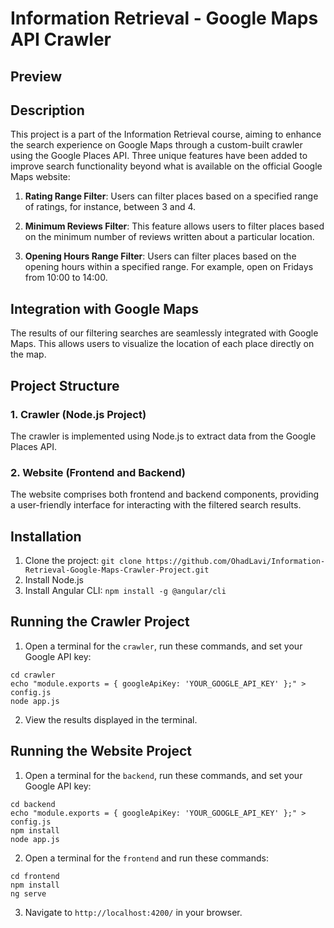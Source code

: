 # Information Retrieval - Google Maps API Crawler
## Preview


## Description
This project is a part of the Information Retrieval course, aiming to enhance the search experience on Google Maps through a custom-built crawler using the Google Places API. Three unique features have been added to improve search functionality beyond what is available on the official Google Maps website:

1. **Rating Range Filter**: Users can filter places based on a specified range of ratings, for instance, between 3 and 4.

2. **Minimum Reviews Filter**: This feature allows users to filter places based on the minimum number of reviews written about a particular location.

3. **Opening Hours Range Filter**: Users can filter places based on the opening hours within a specified range. For example, open on Fridays from 10:00 to 14:00.

## Integration with Google Maps
The results of our filtering searches are seamlessly integrated with Google Maps. This allows users to visualize the location of each place directly on the map.

## Project Structure

### 1. Crawler (Node.js Project)
The crawler is implemented using Node.js to extract data from the Google Places API.

### 2. Website (Frontend and Backend)
The website comprises both frontend and backend components, providing a user-friendly interface for interacting with the filtered search results.

## Installation

1. Clone the project: `git clone https://github.com/OhadLavi/Information-Retrieval-Google-Maps-Crawler-Project.git`
2. Install Node.js
3. Install Angular CLI: `npm install -g @angular/cli`

## Running the Crawler Project

1. Open a terminal for the `crawler`, run these commands, and set your Google API key:
```
cd crawler
echo "module.exports = { googleApiKey: 'YOUR_GOOGLE_API_KEY' };" > config.js
node app.js
```
2. View the results displayed in the terminal.

## Running the Website Project

1. Open a terminal for the `backend`, run these commands, and set your Google API key:
```
cd backend
echo "module.exports = { googleApiKey: 'YOUR_GOOGLE_API_KEY' };" > config.js
npm install
node app.js
```
2. Open a terminal for the `frontend` and run these commands:
```
cd frontend
npm install
ng serve
```
3. Navigate to `http://localhost:4200/` in your browser.